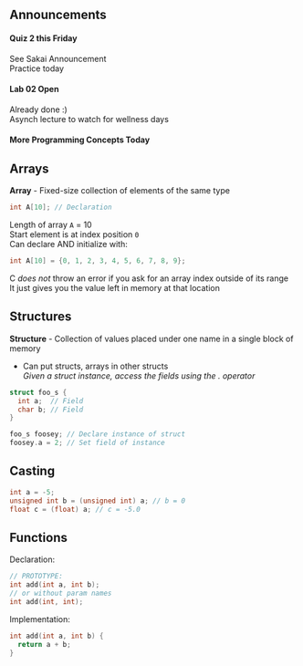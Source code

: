 ## Announcements
#### Quiz 2 this Friday
See Sakai Announcement  
Practice today  
#### Lab 02 Open
Already done :)  
Asynch lecture to watch for wellness days
#### More Programming Concepts Today

## Arrays
**Array** - Fixed-size collection of elements of the same
type  
```C
int A[10]; // Declaration
```
Length of array `A` = 10  
Start element is at index position `0`  
Can declare AND initialize with:
```C
int A[10] = {0, 1, 2, 3, 4, 5, 6, 7, 8, 9};
```
C *does not* throw an error if you ask for an array index
outside of its range  
It just gives you the value left in memory at that location  

## Structures
**Structure** - Collection of values placed under one name
in a single block of memory  
- Can put structs, arrays in other structs  
*Given a struct instance, access the fields using the
. operator*  
```C
struct foo_s {
  int a;  // Field
  char b; // Field
}

foo_s foosey; // Declare instance of struct
foosey.a = 2; // Set field of instance
```

## Casting
```C
int a = -5;
unsigned int b = (unsigned int) a; // b = 0
float c = (float) a; // c = -5.0
```

## Functions
Declaration:  
```C
// PROTOTYPE:
int add(int a, int b);
// or without param names
int add(int, int);
```
Implementation:
```C
int add(int a, int b) {
  return a + b;
}
```
